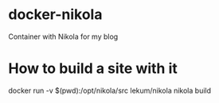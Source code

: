 # docker-nikola

Container with Nikola for my blog

# How to build a site with it

docker run -v $(pwd):/opt/nikola/src lekum/nikola nikola build

